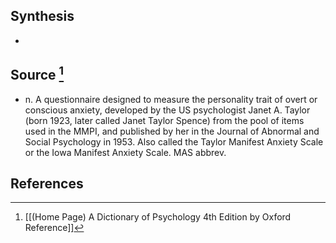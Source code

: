 ## Synthesis
- 
## Source [^1]
- n. A questionnaire designed to measure the personality trait of overt or conscious anxiety, developed by the US psychologist Janet A. Taylor (born 1923, later called Janet Taylor Spence) from the pool of items used in the MMPI, and published by her in the Journal of Abnormal and Social Psychology in 1953. Also called the Taylor Manifest Anxiety Scale or the Iowa Manifest Anxiety Scale. MAS abbrev.
## References

[^1]: [[(Home Page) A Dictionary of Psychology 4th Edition by Oxford Reference]]